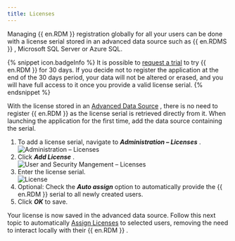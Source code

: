 ```yaml
---
title: Licenses
---
```

Managing {{ en.RDM }} registration globally for all your users can be done with a license serial stored in an advanced data source such as {{ en.RDMS }} , Microsoft SQL Server or Azure SQL. 

{% snippet icon.badgeInfo %} 
It is possible to [request a trial](/rdm/windows/installation/client/registration/trial-request/) to try {{ en.RDM }} for 30 days. If you decide not to register the application at the end of the 30 days period, your data will not be altered or erased, and you will have full access to it once you provide a valid license serial. 
{% endsnippet %}
 
With the license stored in an [Advanced Data Source](/rdm/windows/data-sources/data-sources-types/advanced-data-sources/) , there is no need to register {{ en.RDM }} as the license serial is retrieved directly from it. When launching the application for the first time, add the data source containing the serial.  

1. To add a license serial, navigate to ***Administration – Licenses*** .  
![Administration – Licenses](https://webdevolutions.azureedge.net/docs/en/rdm/windows/clip3417.png) 
1. Click ***Add License*** .  
![User and Security Mangement – Licenses](https://webdevolutions.azureedge.net/docs/en/rdm/windows/RdmWin4060.png) 
1. Enter the license serial.  
![License](https://webdevolutions.azureedge.net/docs/en/rdm/windows/RdmWin4063.png) 
1. Optional: Check the ***Auto assign*** option to automatically provide the {{ en.RDM }} serial to all newly created users. 
1. Click ***OK*** to save. 

Your license is now saved in the advanced data source. Follow this next topic to automatically [Assign Licenses](/rdm/windows/commands/administration/management/licenses/assign/) to selected users, removing the need to interact locally with their {{ en.RDM }} . 


